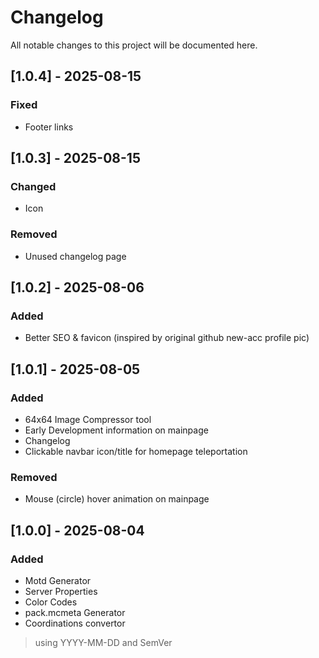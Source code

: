 # Changelog

All notable changes to this project will be documented here.

## [1.0.4] - 2025-08-15
### Fixed
- Footer links

## [1.0.3] - 2025-08-15
### Changed
- Icon

### Removed
- Unused changelog page

## [1.0.2] - 2025-08-06
### Added
- Better SEO & favicon (inspired by original github new-acc profile pic)

## [1.0.1] - 2025-08-05
### Added
- 64x64 Image Compressor tool
- Early Development information on mainpage
- Changelog
- Clickable navbar icon/title for homepage teleportation

### Removed
- Mouse (circle) hover animation on mainpage

## [1.0.0] - 2025-08-04
### Added
- Motd Generator
- Server Properties
- Color Codes
- pack.mcmeta Generator
- Coordinations convertor

> using YYYY-MM-DD and SemVer
